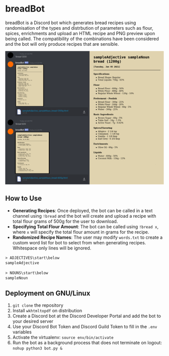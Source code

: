 # breadBot
breadBot is a Discord bot which generates bread recipes using randomisation of the types and distrbution of parameters such as flour, spices, enrichments and upload an HTML recipe and PNG preview upon being called. The compatibility of the combinations have been considered and the bot will only produce recipes that are sensible.

![Alt text](readme_images/main.png?raw=true "Title")

## How to Use
- __Generating Recipes__: Once deployed, the bot can be called in a text channel using `!bread` and the bot will create and upload a recipe with total flour grams of 500g for the user to download.
- __Specifying Total Flour Amount__: The bot can be called using `!bread x`, where `x` will specify the total flour amount in grams for the recipe.
- __Randomized Recipe Names__: The user may modify `words.txt` to create a custom word list for bot to select from when generating recipes. Whitespace only lines will be ignored.
```
> ADJECTIVES\start\below
sampleAdjective

> NOUNS\start\below
sampleNoun
```

## Deployment on GNU/Linux
1. `git clone` the repository
2. Install `wkhtmltopdf` on distribution
3. Create a Discord bot at the Discord Developer Portal and add the bot to your desired server
4. Use your Discord Bot Token and Discord Guild Token to fill in the `.env` variables
5. Activate the virtualenv: `source env/bin/activate`
6. Run the bot as a background process that does not terminate on logout: `nohup python3 bot.py &`